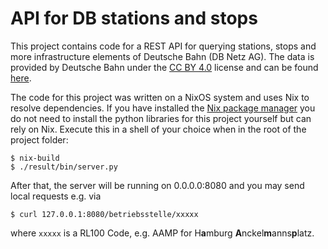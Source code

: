 # API for DB stations and stops
This project contains code for a REST API for querying stations, stops and more infrastructure elements of Deutsche Bahn (DB Netz AG). The data is provided by Deutsche Bahn under the [CC BY 4.0](https://creativecommons.org/licenses/by/4.0/) license and can be found [here](https://download-data.deutschebahn.com/static/datasets/betriebsstellen/DBNetz-Betriebsstellenverzeichnis-Stand2021-10.csv).

The code for this project was written on a NixOS system and uses Nix to resolve dependencies. If you have installed the [Nix package manager](https://nixos.org) you do not need to install the python libraries for this project yourself but can rely on Nix. Execute this in a shell of your choice when in the root of the project folder:

    $ nix-build
    $ ./result/bin/server.py

After that, the server will be running on 0.0.0.0:8080 and you may send local requests e.g. via

    $ curl 127.0.0.1:8080/betriebsstelle/xxxxx
where `xxxxx` is a RL100 Code, e.g. AAMP for H**a**mburg **A**nckel**m**anns**p**latz. 
